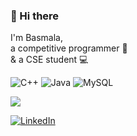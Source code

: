 ### 👋 Hi there 
I'm Basmala,<br>a competitive programmer 🥷<br>& a CSE student 💻

![C++](https://img.shields.io/badge/c++-%2300599C.svg?style=for-the-badge&logo=c%2B%2B&logoColor=white) ![Java](https://img.shields.io/badge/java-%23ED8B00.svg?style=for-the-badge&logo=openjdk&logoColor=white) ![MySQL](https://img.shields.io/badge/mysql-%2300000f.svg?style=for-the-badge&logo=mysql&logoColor=white)

![](https://github-readme-streak-stats.herokuapp.com/?user=B-asmala&theme=dracula&hide_border=true)
<!---![](https://github-readme-stats.vercel.app/api/top-langs/?username=B-asmala&theme=dracula&hide_border=true&include_all_commits=false&count_private=false&layout=compact)<br/>
![](https://github-readme-stats.vercel.app/api?username=B-asmala&theme=dark&hide_border=true&include_all_commits=false&count_private=false)<br/>-->


<!--### 🔝 Top Contributed Repo
![](https://github-contributor-stats.vercel.app/api?username=B-asmala&limit=5&theme=dracula&combine_all_yearly_contributions=true)
-->
[![LinkedIn](https://img.shields.io/badge/LinkedIn-%230077B5.svg?logo=linkedin&logoColor=white)](https://www.linkedin.com/in/basmala-abdelhakim-714b84222/) 


<!-- Proudly created with GPRM ( https://gprm.itsvg.in ) -->
